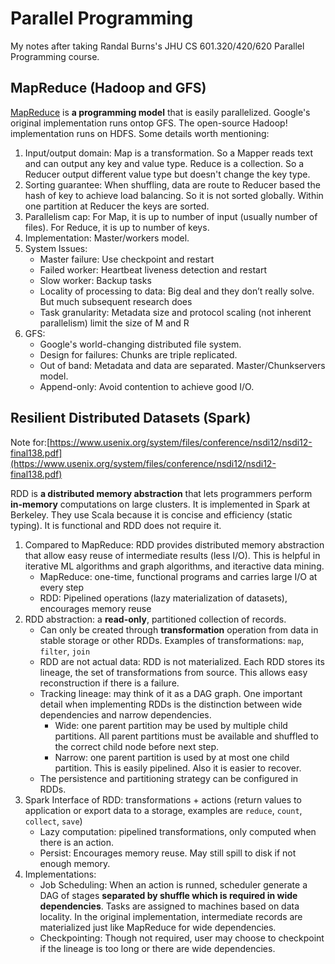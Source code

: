 # Parallel Programming

My notes after taking Randal Burns's JHU CS 601.320/420/620 Parallel Programming course.

## MapReduce (Hadoop and GFS)

[MapReduce](https://static.googleusercontent.com/media/research.google.com/en//archive/mapreduce-osdi04.pdf) is **a programming model** that is easily parallelized. Google's original implementation runs ontop GFS. The open-source Hadoop! implementation runs on HDFS. Some details worth mentioning:

1. Input/output domain: Map is a transformation. So a Mapper reads text and can output any key and value type. Reduce is a collection. So a Reducer output different value type but doesn't change the key type.
2. Sorting guarantee: When shuffling, data are route to Reducer based the hash of key to achieve load balancing. So it is not sorted globally. Within one partition at Reducer the keys are sorted.
3. Parallelism cap: For Map, it is up to number of input (usually number of files). For Reduce, it is up to number of keys.
4. Implementation: Master/workers model.
5. System Issues:
    - Master failure: Use checkpoint and restart
    - Failed worker: Heartbeat liveness detection and restart
    - Slow worker: Backup tasks
    - Locality of processing to data: Big deal and they don’t really solve. But much subsequent research does
    - Task granularity: Metadata size and protocol scaling (not inherent parallelism) limit the size of M and R
6. GFS:
    - Google's world-changing distributed file system.
    - Design for failures: Chunks are triple replicated.
    - Out of band: Metadata and data are separated. Master/Chunkservers model.
    - Append-only: Avoid contention to achieve good I/O.

## Resilient Distributed Datasets (Spark)

Note for:[https://www.usenix.org/system/files/conference/nsdi12/nsdi12-final138.pdf](https://www.usenix.org/system/files/conference/nsdi12/nsdi12-final138.pdf)

RDD is **a distributed memory abstraction** that lets programmers perform **in-memory** computations on large clusters. It is implemented in Spark at Berkeley. They use Scala because it is concise and efficiency (static typing). It is functional and RDD does not require it.

1. Compared to MapReduce: RDD provides distributed memory abstraction that allow easy reuse of intermediate results (less I/O). This is helpful in iterative ML algorithms and graph algorithms, and iteractive data mining.
   - MapReduce: one-time, functional programs and carries large I/O at every step
   - RDD: Pipelined operations (lazy materialization of datasets), encourages memory reuse
2. RDD abstraction: a **read-only**, partitioned collection of records.
   - Can only be created through **transformation** operation from data in stable storage or other RDDs. Examples of transformations: `map`, `filter`, `join`
   - RDD are not actual data: RDD is not materialized. Each RDD stores its lineage, the set of transformations from source. This allows easy reconstruction if there is a failure.
   - Tracking lineage: may think of it as a DAG graph. One important detail when implementing RDDs is the distinction between wide dependencies and narrow dependencies.
     - Wide: one parent partition may be used by multiple child partitions. All parent partitions must be available and shuffled to the correct child node before next step.
     - Narrow: one parent partition is used by at most one child partition. This is easily pipelined. Also it is easier to recover.
   - The persistence and partitioning strategy can be configured in RDDs.
3. Spark Interface of RDD: transformations + actions (return values to application or export data to a storage, examples are `reduce`, `count`, `collect`, `save`)
   - Lazy computation: pipelined transformations, only computed when there is an action.
   - Persist: Encourages memory reuse. May still spill to disk if not enough memory.
4. Implementations:
   - Job Scheduling: When an action is runned, scheduler generate a DAG of stages **separated by shuffle which is required in wide dependencies**. Tasks are assigned to machines based on data locality. In the original implementation, intermediate records are materialized just like MapReduce for wide dependencies.
   - Checkpointing: Though not required, user may choose to checkpoint if the lineage is too long or there are wide dependencies.
